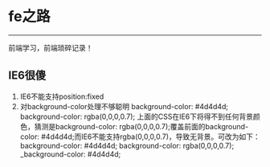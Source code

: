 # fe之路 #
---
前端学习，前端琐碎记录！

## IE6很傻 ##
1. IE6不能支持position:fixed
2. 对background-color处理不够聪明
    background-color: #4d4d4d;
    background-color: rgba(0,0,0,0.7);
    上面的CSS在IE6下将得不到任何背景颜色，猜测是background-color: rgba(0,0,0,0.7);覆盖前面的background-color: #4d4d4d;而IE6不能支持rgba(0,0,0,0.7)，导致无背景。可改为如下：
    background-color: #4d4d4d;
    background-color: rgba(0,0,0,0.7);
    _background-color: #4d4d4d;
